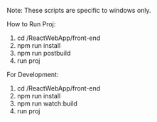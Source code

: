 Note: These scripts are specific to windows only.

How to Run Proj:
1) cd /ReactWebApp/front-end
2) npm run install
3) npm run postbuild
4) run proj

For Development:
1) cd /ReactWebApp/front-end
2) npm run install
3) npm run watch:build
4) run proj